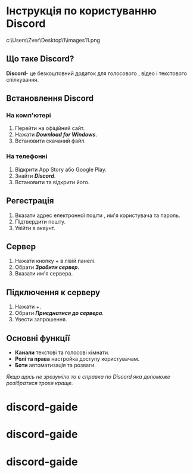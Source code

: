# Інструкція по користуванню Discord
c:\Users\Zver\Desktop\1\images11.png

## Що таке Discord?

**Discord**- це безкоштовний додаток для голосового , відео і текстового спілкування.

## Встановлення Discord

### На комп'ютері
1. Перейти на офіційний сайт.
2. Нажати ***Download for Windows***.
3. Встановити скачаний файл.

### На телефонні 
1. Відкрити App Story або Google Play.
2. Знайти ***Discord***.
3. Встановити та відкрити його.

## Регестрація
1. Вказати адрес електронної пошти , им'я користувача та пароль.
2. Підтвердити пошту.
3. Увійти в акаунт.

## Сервер
1. Нажати кнопку + в лівій панелі.
2. Обрати ***Зробити сервер***.
3. Вказати им'я сервера.

## Підключення к серверу 
1. Нажати +.
2. Обрати ***Приєднатися до сервера***.
3. Увести запрошення.

## Основні функції
- **Канали** текстові та голосові кімнати.
- **Ролі та права** настройка доступу користувачам.
- **Боти** автоматизація та розваги.

*Якщо щось не зрозуміло то є справка по Discord яка допоможе розібратися трохи краще.*


# discord-gaide
# discord-gaide
# discord-gaide
